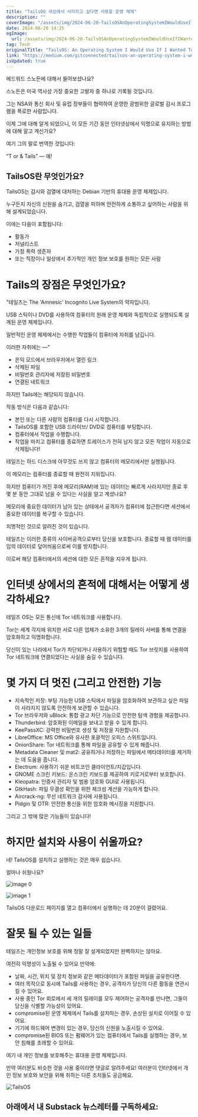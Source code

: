```yaml
---
title: "TailsOS 세상에서 사라지고 싶다면 사용할 운영 체제"
description: ""
coverImage: "/assets/img/2024-06-20-TailsOSAnOperatingSystemIWouldUseIfIWantedToDisappearFromTheWorld_0.png"
date: 2024-06-20 14:25
ogImage:
  url: /assets/img/2024-06-20-TailsOSAnOperatingSystemIWouldUseIfIWantedToDisappearFromTheWorld_0.png
tag: Tech
originalTitle: "TailsOS: An Operating System I Would Use If I Wanted To Disappear From The World"
link: "https://medium.com/gitconnected/tailsos-an-operating-system-i-would-use-if-i-wanted-to-disappear-from-the-world-fe31447b9c57"
isUpdated: true
---
```


에드워드 스노든에 대해서 들어보셨나요?

스노든은 미국 역사상 가장 중요한 고발자 중 하나로 기록될 것입니다.

그는 NSA와 통신 회사 및 유럽 정부들이 협력하여 운영한 광범위한 글로벌 감시 프로그램을 폭로한 사람입니다.

이제 그에 대해 알게 되었으니, 이 모든 기간 동안 인터넷상에서 익명으로 유지하는 방법에 대해 알고 계신가요?

<div class="content-ad"></div>

여기 그의 말로 번역한 것입니다:

“T
or & Tails” — 예!

## TailsOS란 무엇인가요?

TailsOS는 감시와 검열에 대처하는 Debian 기반의 휴대용 운영 체제입니다.

<div class="content-ad"></div>

누구든지 자신의 신원을 숨기고, 검열을 피하며 안전하게 소통하고 싶어하는 사람을 위해 설계되었습니다.

이에는 다음이 포함됩니다:

- 활동가
- 저널리스트
- 가정 폭력 생존자
- 또는 직장이나 일상에서 추가적인 개인 정보 보호를 원하는 모든 사람

# Tails의 장점은 무엇인가요?

<div class="content-ad"></div>

"테일즈는 The 'Amnesic' Incognito Live System의 약자입니다.

USB 스틱이나 DVD를 사용하여 컴퓨터의 원래 운영 체제와 독립적으로 실행되도록 설계된 운영 체제입니다.

일반적인 운영 체제에서는 수행한 작업들이 컴퓨터에 자취를 남깁니다.

이러한 자취에는 —"

<div class="content-ad"></div>

- 은익 모드에서 브라우저에서 열린 링크
- 삭제된 파일
- 비밀번호 관리자에 저장된 비밀번호
- 연결된 네트워크

하지만 Tails에는 해당되지 않습니다.

작동 방식은 다음과 같습니다:

- 본인 또는 다른 사람의 컴퓨터를 다시 시작합니다.
- TailsOS를 포함한 USB 드라이브/ DVD로 컴퓨터를 부팅합니다.
- 컴퓨터에서 작업을 수행합니다.
- 작업을 마치고 컴퓨터를 종료하면 트레이스가 전혀 남지 않고 모든 작업이 자동으로 삭제됩니다!

<div class="content-ad"></div>

테일즈는 하드 디스크에 아무것도 쓰지 않고 컴퓨터의 메모리에서만 실행됩니다.

이 메모리는 컴퓨터를 종료할 때 완전히 지워집니다.

하지만 컴퓨터가 꺼진 후에 메모리(RAM)에 있는 데이터는 빠르게 사라지지만 종료 후 몇 분 동안 그대로 남을 수 있다는 사실을 알고 계셨나요?

메모리에 중요한 데이터가 남아 있는 상태에서 공격자가 컴퓨터에 접근한다면 세션에서 중요한 데이터를 복구할 수 있습니다.

<div class="content-ad"></div>

치명적인 것으로 알려진 것이 있습니다.

테일즈는 이러한 종류의 사이버공격으로부터 당신을 보호합니다. 종료할 때 램 데이터를 임의 데이터로 덮어씌움으로써 이를 방지합니다.

이로써 해당 컴퓨터에서의 세션에 대한 모든 흔적을 지우게 됩니다.

# 인터넷 상에서의 흔적에 대해서는 어떻게 생각하세요?

<div class="content-ad"></div>

테일즈 OS는 모든 통신에 Tor 네트워크를 사용합니다.

Tor는 세계 각지에 위치한 서로 다른 업체가 소유한 3개의 릴레이 서버를 통해 연결을 암호화하고 익명화합니다.

당신이 있는 나라에서 Tor가 차단되거나 사용하기 위험할 때도 Tor 브릿지를 사용하여 Tor 네트워크에 연결되었다는 사실을 숨길 수 있습니다.

# 몇 가지 더 멋진 (그리고 안전한) 기능

<div class="content-ad"></div>

- 지속적인 저장: 부팅 가능한 USB 스틱에서 파일을 암호화하여 보관하고 싶은 파일이 사라지지 않도록 안전하게 보관할 수 있습니다.
- Tor 브라우저와 uBlock: 통합 광고 차단 기능으로 안전한 탐색 경험을 제공합니다.
- Thunderbird: 암호화된 이메일을 보내고 받을 수 있게 합니다.
- KeePassXC: 강력한 비밀번호 생성 및 저장을 지원합니다.
- LibreOffice: MS Office와 유사한 포괄적인 오피스 스위트입니다.
- OnionShare: Tor 네트워크를 통해 파일을 공유할 수 있게 해줍니다.
- Metadata Cleaner 및 mat2: 공유하거나 저장하는 파일에서 메타데이터를 제거하는 데 도움을 줍니다.
- Electrum: 사용하기 쉬운 비트코인 클라이언트/지갑입니다.
- GNOME 스크린 키보드: 온스크린 키보드를 제공하여 키로거로부터 보호합니다.
- Kleopatra: 인증서 관리자 및 범용 암호화 GUI로 사용됩니다.
- GtkHash: 파일 무결성 확인을 위한 체크섬 계산을 가능하게 합니다.
- Aircrack-ng: 무선 네트워크 감사에 사용됩니다.
- Pidgin 및 OTR: 안전한 통신을 위한 암호화 메시징을 지원합니다.

그리고 그 밖에 많은 기능들이 있습니다!

# 하지만 설치와 사용이 쉬울까요?

네! TailsOS를 설치하고 실행하는 것은 매우 쉽습니다.

<div class="content-ad"></div>

얼마나 쉬웠나요?

![image 0](/assets/img/2024-06-20-TailsOSAnOperatingSystemIWouldUseIfIWantedToDisappearFromTheWorld_0.png)

![image 1](/assets/img/2024-06-20-TailsOSAnOperatingSystemIWouldUseIfIWantedToDisappearFromTheWorld_1.png)

TailsOS 다운로드 페이지를 열고 컴퓨터에서 실행하는 데 20분이 걸렸어요.

<div class="content-ad"></div>

# 잘못 될 수 있는 일들

테일즈는 개인정보 보호를 위해 정말 잘 설계되었지만 완벽하지는 않아요.

여전히 익명성이 노출될 수 있어요 만약에:

- 날짜, 시간, 위치 및 장치 정보와 같은 메타데이터가 포함된 파일을 공유한다면.
- 여러 목적으로 동시에 Tails를 사용하는 경우, 공격자가 당신의 다른 활동을 연관시킬 수 있어요.
- 사용 중인 Tor 회로에서 세 개의 릴레이를 모두 제어하는 공격자를 만나면, 그들이 당신을 식별할 가능성이 있어요.
- compromise된 운영 체제에서 Tails를 설치하는 경우, 손상된 설치로 이어질 수 있어요.
- 기기에 하드웨어 변경이 있는 경우, 당신의 신원을 노출시킬 수 있어요.
- compromise된 BIOS 또는 펌웨어가 있는 컴퓨터에서 Tails를 실행하는 경우, 보안 침해를 초래할 수 있어요.

<div class="content-ad"></div>

여기 내 개인 정보를 보호해주는 휴대용 운영 체제입니다.

만약 여러분도 비슷한 것을 사용 중이라면 댓글로 알려주세요! 여러분이 인터넷에서 개인 정보 보호와 보안을 위해 취하는 다른 조치들도 궁금해요.

![TailsOS](/assets/img/2024-06-20-TailsOSAnOperatingSystemIWouldUseIfIWantedToDisappearFromTheWorld_2.png)

## 아래에서 내 Substack 뉴스레터를 구독하세요:
